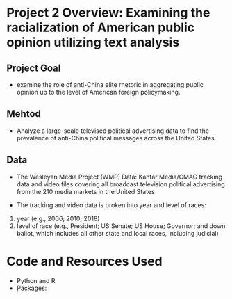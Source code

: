 # Project 2 Overview: Examining the racialization of American public opinion utilizing text analysis
## Project Goal
* examine the role of anti-China elite rhetoric in aggregating public opinion up to the level of American foreign policymaking. 
## Mehtod
* Analyze a large-scale televised political advertising data to find the prevalence of anti-China political messages across the United States
## Data
* The Wesleyan Media Project (WMP) Data: Kantar Media/CMAG tracking data and video files covering all broadcast television political advertising from the 210 media markets in the United States

* The tracking and video data is broken into year and level of races: 
1) year (e.g., 2006; 2010; 2018) 
2) level of race (e.g., President; US Senate; US House; Governor; and down ballot, which includes all other state and local races, including judicial)



# Code and Resources Used 
* Python and R
* Packages: 
